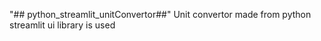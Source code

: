 "## python_streamlit_unitConvertor##" 
Unit convertor made from python streamlit ui library is used
